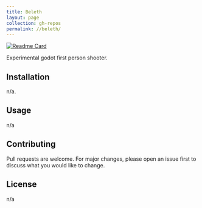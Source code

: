 ```yaml
---
title: Beleth
layout: page
collection: gh-repos
permalink: //beleth/
---
```


[![Readme Card](https://github-readme-stats.vercel.app/api/pin/?username=Emaleth&repo=Beleth&show_owner=true&include_all_commits=true&theme=radical&title_color=#e5b083&text_color=#fbf7f3&icon_color=#e5b083&bg_color=#426e5d)](https://github.com/emaleth/beleth)

Experimental godot first person shooter.
<!--more-->
## Installation

n/a.


## Usage

n/a

## Contributing
Pull requests are welcome. For major changes, please open an issue first to discuss what you would like to change.


## License
n/a
